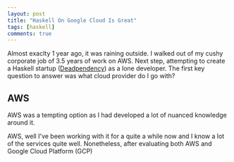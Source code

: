 ```yaml
---
layout: post
title: "Haskell On Google Cloud Is Great"
tags: [haskell]
comments: true
---
```


Almost exaclty 1 year ago, it was raining outside. I walked out of my cushy corporate job of 3.5 years of work on AWS. Next step, attempting to create a Haskell startup ([Deadpendency](https://deadpendency.com)) as a lone developer. The first key question to answer was what cloud provider do I go with?

## AWS

AWS was a tempting option as I had developed a lot of nuanced knowledge around it.

AWS, well I've been working with it for a quite a while now and I know a lot of the services quite well. Nonetheless, after evaluating both AWS and Google Cloud Platform (GCP)
